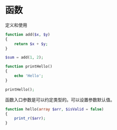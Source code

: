 # 函数

定义和使用

```php
function add($x, $y) 
{
    return $x + $y;
}

$sum = add(1, 2);
```

```php
function printHello()
{
    echo 'Hello';
}

printHello();
```

函数入口参数是可以约定类型的。可以设置参数默认值。

```php
function hello(array $arr, $isValid = false) 
{
    print_r($arr);
}
```